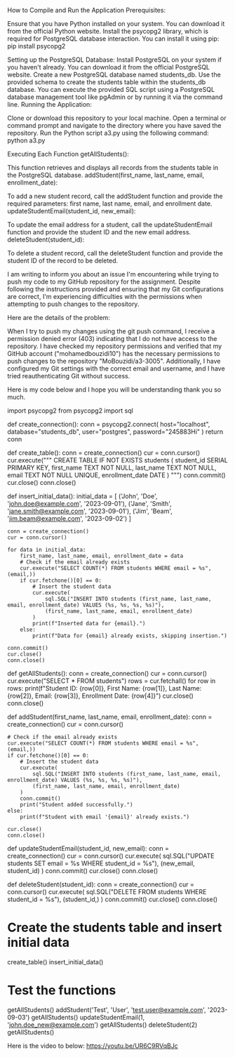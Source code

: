 How to Compile and Run the Application
Prerequisites:

Ensure that you have Python installed on your system. You can download it from the official Python website.
Install the psycopg2 library, which is required for PostgreSQL database interaction. You can install it using pip:
pip install psycopg2

Setting up the PostgreSQL Database:
Install PostgreSQL on your system if you haven't already. You can download it from the official PostgreSQL website.
Create a new PostgreSQL database named students_db.
Use the provided schema to create the students table within the students_db database. You can execute the provided SQL script using a PostgreSQL database management tool like pgAdmin or by running it via the command line.
Running the Application:

Clone or download this repository to your local machine.
Open a terminal or command prompt and navigate to the directory where you have saved the repository.
Run the Python script a3.py using the following command:
python a3.py

Executing Each Function
getAllStudents():

This function retrieves and displays all records from the students table in the PostgreSQL database.
addStudent(first_name, last_name, email, enrollment_date):

To add a new student record, call the addStudent function and provide the required parameters: first name, last name, email, and enrollment date.
updateStudentEmail(student_id, new_email):

To update the email address for a student, call the updateStudentEmail function and provide the student ID and the new email address.
deleteStudent(student_id):

To delete a student record, call the deleteStudent function and provide the student ID of the record to be deleted.




I am writing to inform you about an issue I'm encountering while trying to push my code to my GitHub repository for the assignment. Despite following the instructions provided and ensuring that my Git configurations are correct, I'm experiencing difficulties with the permissions when attempting to push changes to the repository.

Here are the details of the problem:

When I try to push my changes using the git push command, I receive a permission denied error (403) indicating that I do not have access to the repository.
I have checked my repository permissions and verified that my GitHub account ("mohamedbouzidi10") has the necessary permissions to push changes to the repository "MoBouzidi/a3-3005".
Additionally, I have configured my Git settings with the correct email and username, and I have tried reauthenticating Git without success.

Here is my code below and I hope you will be understanding thank you so much.



import psycopg2
from psycopg2 import sql

def create_connection():
    conn = psycopg2.connect(
        host="localhost",
        database="students_db",
        user="postgres",
        password="245883Hi"
    )
    return conn

def create_table():
    conn = create_connection()
    cur = conn.cursor()
    cur.execute("""
        CREATE TABLE IF NOT EXISTS students (
            student_id SERIAL PRIMARY KEY,
            first_name TEXT NOT NULL,
            last_name TEXT NOT NULL,
            email TEXT NOT NULL UNIQUE,
            enrollment_date DATE
        )
    """)
    conn.commit()
    cur.close()
    conn.close()

def insert_initial_data():
    initial_data = [
        ('John', 'Doe', 'john.doe@example.com', '2023-09-01'),
        ('Jane', 'Smith', 'jane.smith@example.com', '2023-09-01'),
        ('Jim', 'Beam', 'jim.beam@example.com', '2023-09-02')
    ]

    conn = create_connection()
    cur = conn.cursor()

    for data in initial_data:
        first_name, last_name, email, enrollment_date = data
        # Check if the email already exists
        cur.execute("SELECT COUNT(*) FROM students WHERE email = %s", (email,))
        if cur.fetchone()[0] == 0:
            # Insert the student data
            cur.execute(
                sql.SQL("INSERT INTO students (first_name, last_name, email, enrollment_date) VALUES (%s, %s, %s, %s)"),
                (first_name, last_name, email, enrollment_date)
            )
            print(f"Inserted data for {email}.")
        else:
            print(f"Data for {email} already exists, skipping insertion.")

    conn.commit()
    cur.close()
    conn.close()

def getAllStudents():
    conn = create_connection()
    cur = conn.cursor()
    cur.execute("SELECT * FROM students")
    rows = cur.fetchall()
    for row in rows:
        print(f"Student ID: {row[0]}, First Name: {row[1]}, Last Name: {row[2]}, Email: {row[3]}, Enrollment Date: {row[4]}")
    cur.close()
    conn.close()

def addStudent(first_name, last_name, email, enrollment_date):
    conn = create_connection()
    cur = conn.cursor()
    
    # Check if the email already exists
    cur.execute("SELECT COUNT(*) FROM students WHERE email = %s", (email,))
    if cur.fetchone()[0] == 0:
        # Insert the student data
        cur.execute(
            sql.SQL("INSERT INTO students (first_name, last_name, email, enrollment_date) VALUES (%s, %s, %s, %s)"),
            (first_name, last_name, email, enrollment_date)
        )
        conn.commit()
        print("Student added successfully.")
    else:
        print(f"Student with email '{email}' already exists.")

    cur.close()
    conn.close()

def updateStudentEmail(student_id, new_email):
    conn = create_connection()
    cur = conn.cursor()
    cur.execute(
        sql.SQL("UPDATE students SET email = %s WHERE student_id = %s"),
        (new_email, student_id)
    )
    conn.commit()
    cur.close()
    conn.close()

def deleteStudent(student_id):
    conn = create_connection()
    cur = conn.cursor()
    cur.execute(
        sql.SQL("DELETE FROM students WHERE student_id = %s"),
        (student_id,)
    )
    conn.commit()
    cur.close()
    conn.close()

# Create the students table and insert initial data
create_table()
insert_initial_data()

# Test the functions
getAllStudents()
addStudent('Test', 'User', 'test.user@example.com', '2023-09-03')
getAllStudents()
updateStudentEmail(1, 'john.doe_new@example.com')
getAllStudents()
deleteStudent(2)
getAllStudents()








Here is the video to below:
https://youtu.be/UR6C9RVqBJc
